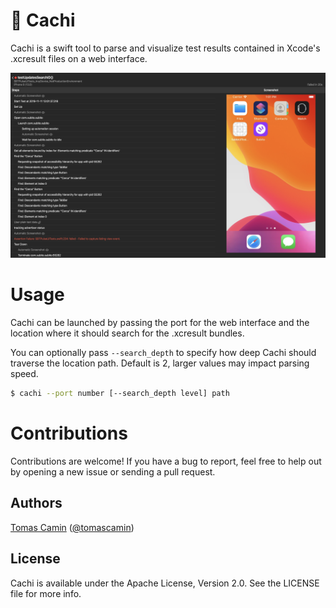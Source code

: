 # 🌵 Cachi

Cachi is a swift tool to parse and visualize test results contained in Xcode's .xcresult files on a web interface.

<img src="Documentation/main_screenshot.png" width="840">


# Usage

Cachi can be launched by passing the port for the web interface and the location where it should search for the .xcresult bundles.

You can optionally pass `--search_depth` to specify how deep Cachi should traverse the location path. Default is 2, larger values may impact parsing speed. 

```bash
$ cachi --port number [--search_depth level] path
```


# Contributions

Contributions are welcome! If you have a bug to report, feel free to help out by opening a new issue or sending a pull request.


## Authors

[Tomas Camin](https://github.com/tcamin) ([@tomascamin](https://twitter.com/tomascamin))


## License

Cachi is available under the Apache License, Version 2.0. See the LICENSE file for more info.
